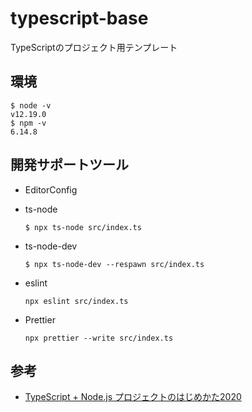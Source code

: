 # typescript-base

TypeScriptのプロジェクト用テンプレート

## 環境

```
$ node -v
v12.19.0
$ npm -v
6.14.8
```


## 開発サポートツール

- EditorConfig
- ts-node
  
  ```
  $ npx ts-node src/index.ts
  ```
- ts-node-dev

  ```
  $ npx ts-node-dev --respawn src/index.ts
  ```

- eslint

  ```
  npx eslint src/index.ts
  ```

- Prettier
  
  ```
  npx prettier --write src/index.ts
  ```

## 参考

- [TypeScript + Node.js プロジェクトのはじめかた2020](https://qiita.com/notakaos/items/3bbd2293e2ff286d9f49)